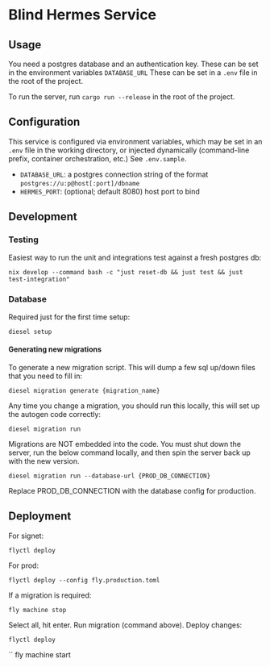 # Blind Hermes Service

## Usage

You need a postgres database and an authentication key. These can be set in the environment variables `DATABASE_URL`
These can be set in a `.env` file in the root of the project.

To run the server, run `cargo run --release` in the root of the project.

## Configuration

This service is configured via environment variables, which may be set in an `.env` file in the working directory, or injected dynamically (command-line prefix, container orchestration, etc.) See `.env.sample`.

 - `DATABASE_URL`: a postgres connection string of the format `postgres://u:p@host[:port]/dbname`
 - `HERMES_PORT`: (optional; default 8080) host port to bind

## Development

### Testing

Easiest way to run the unit and integrations test against a fresh postgres db: 

```
nix develop --command bash -c "just reset-db && just test && just test-integration"
```

### Database

Required just for the first time setup: 

```
diesel setup
```

#### Generating new migrations

To generate a new migration script. This will dump a few sql up/down files that you need to fill in:
```
diesel migration generate {migration_name}
```

Any time you change a migration, you should run this locally, this will set up the autogen code correctly:
```
diesel migration run
```

Migrations are NOT embedded into the code. You must shut down the server, run the below command locally, and then spin the server back up with the new version.

```
diesel migration run --database-url {PROD_DB_CONNECTION}
```

Replace PROD_DB_CONNECTION with the database config for production.

## Deployment

For signet:

```
flyctl deploy
```

For prod:

```
flyctl deploy --config fly.production.toml
```

If a migration is required: 

```
fly machine stop
```

Select all, hit enter. Run migration (command above). Deploy changes:

```
flyctl deploy
```

``
fly machine start
```
